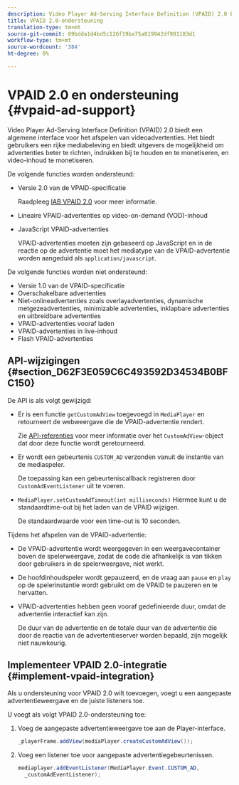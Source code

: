 ```yaml
---
description: Video Player Ad-Serving Interface Definition (VPAID) 2.0 biedt een algemene interface voor het afspelen van videoadvertenties. Het biedt gebruikers een rijke mediabeleving en biedt uitgevers de mogelijkheid om advertenties beter te richten, indrukken bij te houden en te monetiseren, en video-inhoud te monetiseren.
title: VPAID 2.0-ondersteuning
translation-type: tm+mt
source-git-commit: 89bdda1d4bd5c126f19ba75a819942df901183d1
workflow-type: tm+mt
source-wordcount: '384'
ht-degree: 0%

---
```



# VPAID 2.0 en ondersteuning {#vpaid-ad-support}

Video Player Ad-Serving Interface Definition (VPAID) 2.0 biedt een algemene interface voor het afspelen van videoadvertenties. Het biedt gebruikers een rijke mediabeleving en biedt uitgevers de mogelijkheid om advertenties beter te richten, indrukken bij te houden en te monetiseren, en video-inhoud te monetiseren.

De volgende functies worden ondersteund:

* Versie 2.0 van de VPAID-specificatie

   Raadpleeg [IAB VPAID 2.0](https://www.iab.com/wp-content/uploads/2015/06/VPAID_2_0_Final_04-10-2012.pdf) voor meer informatie.
* Lineaire VPAID-advertenties op video-on-demand (VOD)-inhoud
* JavaScript VPAID-advertenties

   VPAID-advertenties moeten zijn gebaseerd op JavaScript en in de reactie op de advertentie moet het mediatype van de VPAID-advertentie worden aangeduid als `application/javascript`.

De volgende functies worden niet ondersteund:

* Versie 1.0 van de VPAID-specificatie
* Overschakelbare advertenties
* Niet-onlineadvertenties zoals overlayadvertenties, dynamische metgezeadvertenties, minimizable advertenties, inklapbare advertenties en uitbreidbare advertenties
* VPAID-advertenties vooraf laden
* VPAID-advertenties in live-inhoud
* Flash VPAID-advertenties

## API-wijzigingen {#section_D62F3E059C6C493592D34534B0BFC150}

De API is als volgt gewijzigd:

* Er is een functie `getCustomAdView` toegevoegd in `MediaPlayer` en retourneert de webweergave die de VPAID-advertentie rendert.

   Zie [API-referenties](https://help.adobe.com/en_US/primetime/api/psdk/javadoc_1.4/index.html) voor meer informatie over het `CustomAdView`-object dat door deze functie wordt geretourneerd.

* Er wordt een gebeurtenis `CUSTOM_AD` verzonden vanuit de instantie van de mediaspeler.

   De toepassing kan een gebeurteniscallback registreren door `CustomAdEventListener` uit te voeren.

* `MediaPlayer.setCustomAdTimeout(int milliseconds)` Hiermee kunt u de standaardtime-out bij het laden van de VPAID wijzigen.

   De standaardwaarde voor een time-out is 10 seconden.

<!--<a id="section_495700E1C5404A7B85307A4137C740C5"></a>-->

Tijdens het afspelen van de VPAID-advertentie:

* De VPAID-advertentie wordt weergegeven in een weergavecontainer boven de spelerweergave, zodat de code die afhankelijk is van tikken door gebruikers in de spelerweergave, niet werkt.
* De hoofdinhoudspeler wordt gepauzeerd, en de vraag aan `pause` en `play` op de spelerinstantie wordt gebruikt om de VPAID te pauzeren en te hervatten.

* VPAID-advertenties hebben geen vooraf gedefinieerde duur, omdat de advertentie interactief kan zijn.

   De duur van de advertentie en de totale duur van de advertentie die door de reactie van de advertentieserver worden bepaald, zijn mogelijk niet nauwkeurig.

## Implementeer VPAID 2.0-integratie {#implement-vpaid-integration}

Als u ondersteuning voor VPAID 2.0 wilt toevoegen, voegt u een aangepaste advertentieweergave en de juiste listeners toe.

U voegt als volgt VPAID 2.0-ondersteuning toe:

1. Voeg de aangepaste advertentieweergave toe aan de Player-interface.

   ```java
   _playerFrame.addView(mediaPlayer.createCustomAdView());
   ```

1. Voeg een listener toe voor aangepaste advertentiegebeurtenissen.

   ```java
   mediaplayer.addEventListener(MediaPlayer.Event.CUSTOM_AD,  
     _customAdEventListener);
   ```
